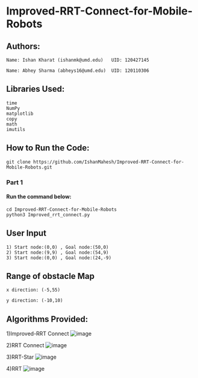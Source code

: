 # Improved-RRT-Connect-for-Mobile-Robots

## Authors:

    Name: Ishan Kharat (ishanmk@umd.edu)   UID: 120427145

    Name: Abhey Sharma (abheys16@umd.edu)  UID: 120110306




## Libraries Used:

    time
    NumPy
    matplotlib
    copy
    math
    imutils
    



## How to Run the Code:

    git clone https://github.com/IshanMahesh/Improved-RRT-Connect-for-Mobile-Robots.git

### Part 1

#### Run the command below:

    cd Improved-RRT-Connect-for-Mobile-Robots
    python3 Improved_rrt_connect.py


## User Input
    1) Start node:(0,0) , Goal node:(50,0)
    2) Start node:(9,9) , Goal node:(54,9)
    3) Start node:(0,0) , Goal node:(24,-9)

## Range of obstacle Map
    x direction: (-5,55)

    y direction: (-10,10)

## Algorithms Provided:
1)Improved-RRT Connect
![image](https://github.com/user-attachments/assets/5a1abc7b-390c-4384-ab0a-383876ea6e31)


2)RRT Connect
![image](https://github.com/user-attachments/assets/9db6dc51-eefe-49dd-84a9-337917021dc2)


3)RRT-Star
![image](https://github.com/user-attachments/assets/522a02d7-6b4f-4086-96df-4e488de1ce67)


4)RRT
![image](https://github.com/user-attachments/assets/723cd6d0-3bbe-4d94-b708-71729acc7eca)



